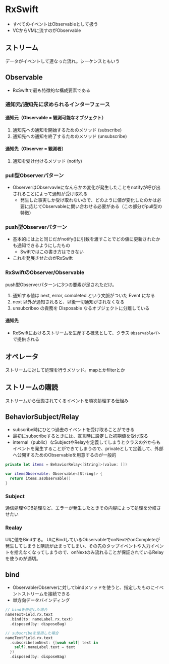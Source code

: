 # RxSwift

- すべてのイベントはObservableとして扱う
- VCからVMに流すのがObservable

## ストリーム

データがイベントして連なった流れ。シーケンスともいう

## Observable

- RxSwiftで最も特徴的な構成要素である

### 通知元/通知先に求められるインターフェース

#### 通知元（Observable = 観測可能なオブジェクト）

1. 通知先への通知を開始するためのメソッド (subscribe)
2. 通知先への通知を終了するためのメソッド (unsubscribe)

#### 通知先（Observer = 観測者）

1. 通知を受け付けるメソッド (notify)

### pull型Observerパターン

- ObserverはObservavleになんらかの変化が発生したことをnotifyが呼び出されることによって通知が受け取れる
  - 発生した事実しか受け取れないので、どのように値が変化したのかは必要に応じてObservableに問い合わせる必要がある（この部分がpull型の特徴）

### push型Observerパターン

- 基本的には上と同じだがnotify()に引数を渡すことでどの値に更新されたかも通知できるようにしたもの
  - Swiftではこの書き方はできない
- これを発展させたのがRxSwift

### RxSwiftのObserver/Observable

push型Observerパターンに3つの要素が足されただけ。

1. 通知する値は next, error, comoleted という文脈がついた Event になる
2. next 以外が通知されると、以後一切通知がされなくなる
3. unsubcribeo の責務を Disposable なるオブジェクトに分離している

#### 通知先

- RxSwiftにおけるストリームを生産する概念として、クラス `Observable<T>` で提供される

## オペレータ

ストリームに対して処理を行うメソッド。mapとかfilterとか

## ストリームの購読

ストリームから伝搬されてくるイベントを順次処理する仕組み

## BehaviorSubject/Relay

- subscribe時にひとつ過去のイベントを受け取ることができる
- 最初にsubscribeするときには、宣言時に設定した初期値を受け取る
- internal（public）なSubjectやRelayを定義してしまうとクラスの外からもイベントを発生することができてしまうので、privateとして定義して、外部へ公開するためのObservableを用意するのが一般的

```swift
private let items = BehaviorRelay<[String]>(value: [])

var itemsObservable: Observable<[String]> {
  return items.asObservable()
}
```

### Subject

通信処理やDB処理など、エラーが発生したときその内容によって処理を分岐させたい

### Realay

UIに値をBindする。
UIにBindしているObservableでonNextやonCompleteが発生してしまうと購読が止まってしまい、その先のタップイベントや入力イベントを拾えなくなってしまうので、onNextのみ流れることが保証されているRelayを使うのが適切。

## bind

- Observable/Observerに対してbindメソッドを使うと、指定したものにイベントストリームを接続できる
- 単方向データバインディング

```swift
// bindを使用した場合
nameTextField.rx.text
  .bind(to: nameLabel.rx.text)
  .disposed(by: disposeBag)

// subscribeを使用した場合
nameTextField.rx.text
  .subscribe(onNext: {[weak self] text in
    self?.nameLabel.text = text
  })
  .disposed(by: disposeBag)
```

